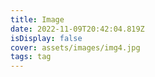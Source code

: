 ```yaml
---
title: Image
date: 2022-11-09T20:42:04.819Z
isDisplay: false
cover: assets/images/img4.jpg
tags: tag
---
```

